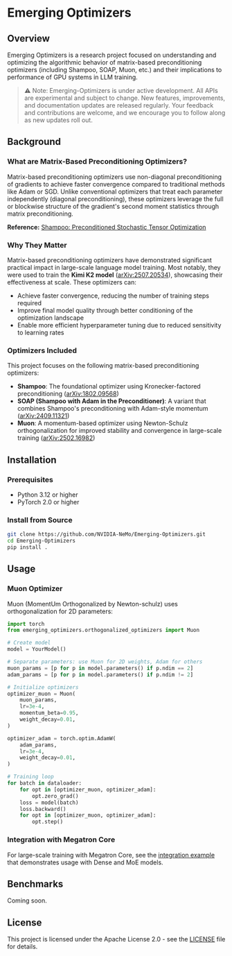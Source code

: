 # Emerging Optimizers

## Overview

Emerging Optimizers is a research project focused on understanding and optimizing the algorithmic behavior of matrix-based preconditioning optimizers (including Shampoo, SOAP, Muon, etc.) and their implications to performance of GPU systems in LLM training.

> ⚠️ Note: Emerging-Optimizers is under active development. All APIs are experimental and subject to change. New features, improvements, and documentation updates are released regularly. Your feedback and contributions are welcome, and we encourage you to follow along as new updates roll out.

## Background

### What are Matrix-Based Preconditioning Optimizers?

Matrix-based preconditioning optimizers use non-diagonal preconditioning of gradients to achieve faster convergence compared to traditional methods like Adam or SGD. Unlike conventional optimizers that treat each parameter independently (diagonal preconditioning), these optimizers leverage the full or blockwise structure of the gradient's second moment statistics through matrix preconditioning.

**Reference:** [Shampoo: Preconditioned Stochastic Tensor Optimization](https://arxiv.org/abs/1802.09568)

### Why They Matter

Matrix-based preconditioning optimizers have demonstrated significant practical impact in large-scale language model training. Most notably, they were used to train the **Kimi K2 model** ([arXiv:2507.20534](https://arxiv.org/abs/2507.20534)), showcasing their effectiveness at scale. These optimizers can:

- Achieve faster convergence, reducing the number of training steps required
- Improve final model quality through better conditioning of the optimization landscape
- Enable more efficient hyperparameter tuning due to reduced sensitivity to learning rates

### Optimizers Included

This project focuses on the following matrix-based preconditioning optimizers:

- **Shampoo**: The foundational optimizer using Kronecker-factored preconditioning ([arXiv:1802.09568](https://arxiv.org/abs/1802.09568))
- **SOAP (Shampoo with Adam in the Preconditioner)**: A variant that combines Shampoo's preconditioning with Adam-style momentum ([arXiv:2409.11321](https://arxiv.org/abs/2409.11321))
- **Muon**: A momentum-based optimizer using Newton-Schulz orthogonalization for improved stability and convergence in large-scale training ([arXiv:2502.16982](https://arxiv.org/abs/2502.16982))


## Installation

### Prerequisites

- Python 3.12 or higher
- PyTorch 2.0 or higher

### Install from Source

```bash
git clone https://github.com/NVIDIA-NeMo/Emerging-Optimizers.git
cd Emerging-Optimizers
pip install .
```

## Usage

### Muon Optimizer

Muon (MomentUm Orthogonalized by Newton-schulz) uses orthogonalization for 2D parameters:

```python
import torch
from emerging_optimizers.orthogonalized_optimizers import Muon

# Create model
model = YourModel()

# Separate parameters: use Muon for 2D weights, Adam for others
muon_params = [p for p in model.parameters() if p.ndim == 2]
adam_params = [p for p in model.parameters() if p.ndim != 2]

# Initialize optimizers
optimizer_muon = Muon(
    muon_params,
    lr=3e-4,
    momentum_beta=0.95,
    weight_decay=0.01,
)

optimizer_adam = torch.optim.AdamW(
    adam_params,
    lr=3e-4,
    weight_decay=0.01,
)

# Training loop
for batch in dataloader:
    for opt in [optimizer_muon, optimizer_adam]:
        opt.zero_grad()
    loss = model(batch)
    loss.backward()
    for opt in [optimizer_muon, optimizer_adam]:
        opt.step()
```

### Integration with Megatron Core

For large-scale training with Megatron Core, see the [integration example](https://github.com/NVIDIA/Megatron-LM/pull/1813) that demonstrates usage with Dense and MoE models.

## Benchmarks

Coming soon.

## License

This project is licensed under the Apache License 2.0 - see the [LICENSE](LICENSE) file for details.
